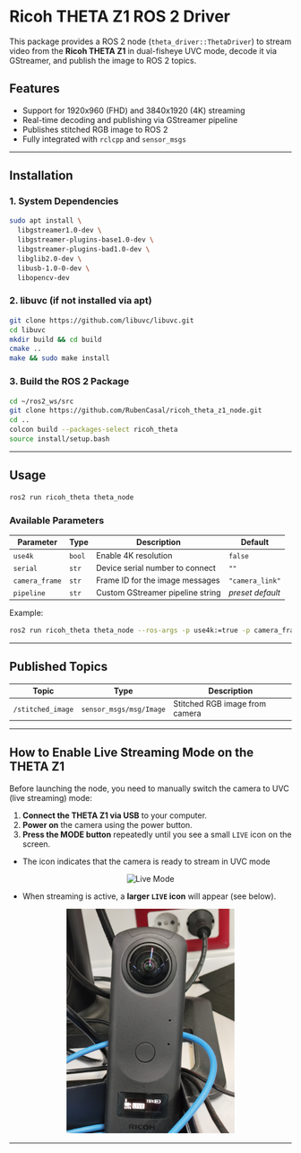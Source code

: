 # Ricoh THETA Z1 ROS 2 Driver

This package provides a ROS 2 node (`theta_driver::ThetaDriver`) to stream video from the **Ricoh THETA Z1** in dual-fisheye UVC mode, decode it via GStreamer, and publish the image to ROS 2 topics.

## Features

- Support for 1920x960 (FHD) and 3840x1920 (4K) streaming
- Real-time decoding and publishing via GStreamer pipeline
- Publishes stitched RGB image to ROS 2
- Fully integrated with `rclcpp` and `sensor_msgs`

---

## Installation

### 1. System Dependencies

```bash
sudo apt install \
  libgstreamer1.0-dev \
  libgstreamer-plugins-base1.0-dev \
  libgstreamer-plugins-bad1.0-dev \
  libglib2.0-dev \
  libusb-1.0-0-dev \
  libopencv-dev
```

### 2. libuvc (if not installed via apt)

```bash
git clone https://github.com/libuvc/libuvc.git
cd libuvc
mkdir build && cd build
cmake ..
make && sudo make install
```

### 3. Build the ROS 2 Package

```bash
cd ~/ros2_ws/src
git clone https://github.com/RubenCasal/ricoh_theta_z1_node.git
cd ..
colcon build --packages-select ricoh_theta
source install/setup.bash
```

---

## Usage

```bash
ros2 run ricoh_theta theta_node
```

### Available Parameters

| Parameter        | Type    | Description                                  | Default          |
|------------------|---------|----------------------------------------------|------------------|
| `use4k`          | `bool`  | Enable 4K resolution                          | `false`          |
| `serial`         | `str`   | Device serial number to connect              | `""`             |
| `camera_frame`   | `str`   | Frame ID for the image messages              | `"camera_link"`  |
| `pipeline`       | `str`   | Custom GStreamer pipeline string             | *preset default* |

Example:

```bash
ros2 run ricoh_theta theta_node --ros-args -p use4k:=true -p camera_frame:=theta_frame
```

---

## Published Topics

| Topic             | Type                        | Description                     |
|-------------------|-----------------------------|---------------------------------|
| `/stitched_image` | `sensor_msgs/msg/Image`     | Stitched RGB image from camera |

---

## How to Enable Live Streaming Mode on the THETA Z1

Before launching the node, you need to manually switch the camera to UVC (live streaming) mode:

1. **Connect the THETA Z1 via USB** to your computer.
2. **Power on** the camera using the power button.
3. **Press the MODE button** repeatedly until you see a small `LIVE` icon on the screen.

- The icon indicates that the camera is ready to stream in UVC mode
  
<p align="center">
<img src="./readme_images/live_mode.jpg" alt="Live Mode" width="300">
</p>

- When streaming is active, a **larger `LIVE` icon** will appear (see below).
  
<p align="center">
<img src="./readme_images/activated_live_mode.jpg" alt="Activated Live Mode" width="300">
</p>

---

